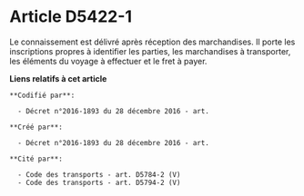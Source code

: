 # Article D5422-1

Le connaissement est délivré après réception des marchandises. Il porte les inscriptions propres à identifier les parties,
les marchandises à transporter, les éléments du voyage à effectuer et le fret à payer.

**Liens relatifs à cet article**

	**Codifié par**:

	  - Décret n°2016-1893 du 28 décembre 2016 - art.

	**Créé par**:

	  - Décret n°2016-1893 du 28 décembre 2016 - art.

	**Cité par**:

	  - Code des transports - art. D5784-2 (V)
	  - Code des transports - art. D5794-2 (V)
